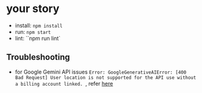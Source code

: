 # your story

- install: `npm install`
- run: `npm start`
- lint: ``npm run lint`

## Troubleshooting
- for Google Gemini API issues `Error: GoogleGenerativeAIError: [400 Bad Request] User location is not supported for the API use without a billing account linked.
`, refer [here](https://github.com/google-gemini/cookbook/issues/135)

